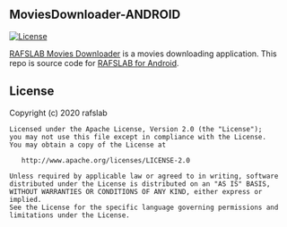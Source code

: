 ## MoviesDownloader-ANDROID

[![License](http://img.shields.io/badge/License-Apache%202.0-blue.svg?style=flat-square)](http://www.apache.org/licenses/LICENSE-2.0)

[RAFSLAB Movies Downloader](https://github.com/raisalfs/MoviesDownloader-ANDROID) is a movies downloading application. This repo is source code for [RAFSLAB for Android](https://drive.google.com/u/0/uc?id=1Q2fJpZ5zRm8qE6zowe9n1I0Wnxngxqr0&export=download).

License
---------

Copyright (c) 2020 rafslab

    Licensed under the Apache License, Version 2.0 (the "License");
    you may not use this file except in compliance with the License.
    You may obtain a copy of the License at

       http://www.apache.org/licenses/LICENSE-2.0

    Unless required by applicable law or agreed to in writing, software
    distributed under the License is distributed on an "AS IS" BASIS,
    WITHOUT WARRANTIES OR CONDITIONS OF ANY KIND, either express or implied.
    See the License for the specific language governing permissions and
    limitations under the License.
